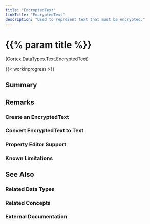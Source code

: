 ```yaml
---
title: "EncryptedText"
linkTitle: "EncryptedText"
description: "Used to represent text that must be encrypted."
---
```


# {{% param title %}}

<p class="namespace">(Cortex.DataTypes.Text.EncryptedText)</p>

{{< workinprogress >}}

## Summary

## Remarks

### Create an EncryptedText

### Convert EncryptedText to Text

### Property Editor Support

### Known Limitations

## See Also

### Related Data Types

### Related Concepts

### External Documentation

